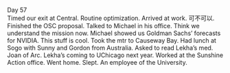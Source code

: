 Day 57  
Timed our exit at Central. Routine optimization. Arrived at work. 可不可以. Finished the OSC proposal. Talked to Michael in his office. Think we understand the mission now. Michael showed us Goldman Sachs’ forecasts for NVIDIA. This stuff is cool. Took the mtr to Causeway Bay. Had lunch at Sogo with Sunny and Gordon from Australia. Asked to read Lekha’s med. Joan of Arc. Lekha’s coming to UChicago next year. Worked at the Sunshine Action office. Went home. Slept. An employee of the University.
